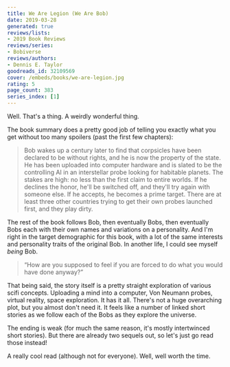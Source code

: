 ```yaml
---
title: We Are Legion (We Are Bob)
date: 2019-03-28
generated: true
reviews/lists:
- 2019 Book Reviews
reviews/series:
- Bobiverse
reviews/authors:
- Dennis E. Taylor
goodreads_id: 32109569
cover: /embeds/books/we-are-legion.jpg
rating: 5
page_count: 383
series_index: [1]
---
```

Well. That's a thing. A weirdly wonderful thing.  

The book summary does a pretty good job of telling you exactly what you get without too many spoilers (past the first few chapters):  

<!--more-->

> Bob wakes up a century later to find that corpsicles have been declared to be without rights, and he is now the property of the state. He has been uploaded into computer hardware and is slated to be the controlling AI in an interstellar probe looking for habitable planets. The stakes are high: no less than the first claim to entire worlds. If he declines the honor, he'll be switched off, and they'll try again with someone else. If he accepts, he becomes a prime target. There are at least three other countries trying to get their own probes launched first, and they play dirty.

The rest of the book follows Bob, then eventually Bobs, then eventually Bobs each with their own names and variations on a personality. And I'm right in the target demographic for this book, with a lot of the same interests and personality traits of the original Bob. In another life, I could see myself _being_ Bob.  

> “How are you supposed to feel if you are forced to do what you would have done anyway?”

That being said, the story itself is a pretty straight exploration of various scifi concepts. Uploading a mind into a computer, Von Neumann probes, virtual reality, space exploration. It has it all. There's not a huge overarching plot, but you almost don't need it. It feels like a number of linked short stories as we follow each of the Bobs as they explore the universe.  

The ending is weak (for much the same reason, it's mostly intertwinced short stories). But there are already two sequels out, so let's just go read those instead!  

A really cool read (although not for everyone). Well, well worth the time.
